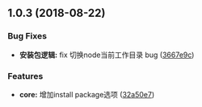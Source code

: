 <a name="1.0.3"></a>
## 1.0.3 (2018-08-22)


### Bug Fixes

* **安装包逻辑:** fix 切换node当前工作目录 bug ([3667e9c](https://github.com/yjh30/kkl-cli/commit/3667e9c))


### Features

* **core:** 增加install package选项 ([32a50e7](https://github.com/yjh30/kkl-cli/commit/32a50e7))



